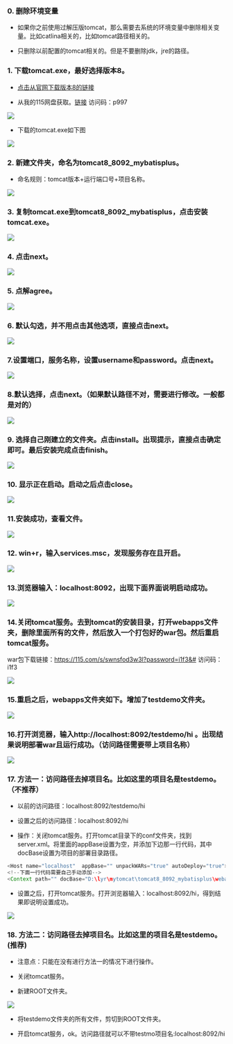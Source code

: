 ### 0. 删除环境变量

- 如果你之前使用过解压版tomcat，那么需要去系统的环境变量中删除相关变量。比如catlina相关的，比如tomcat路径相关的。

- 只删除以前配置的tomcat相关的。但是不要删除jdk，jre的路径。

### 1. 下载tomcat.exe，最好选择版本8。

- [点击从官网下载版本8的链接](https://tomcat.apache.org/download-80.cgi)

- 从我的115网盘获取。[链接](https://115.com/s/swnsfbu3w3l?password=p997&#) 访问码：p997

![](https://github.com/liangyurong/imageHouse/blob/master/tomcat/1.png)

- 下载的tomcat.exe如下图

![](https://github.com/liangyurong/imageHouse/blob/master/tomcat/2.png)

### 2. 新建文件夹，命名为tomcat8_8092_mybatisplus。

- 命名规则：tomcat版本+运行端口号+项目名称。

![](https://github.com/liangyurong/imageHouse/blob/master/tomcat/3.png)

### 3. 复制tomcat.exe到tomcat8_8092_mybatisplus，点击安装tomcat.exe。

![](https://github.com/liangyurong/imageHouse/blob/master/tomcat/4.png)

### 4. 点击next。

![](https://github.com/liangyurong/imageHouse/blob/master/tomcat/5.png)

### 5. 点解agree。

![](https://github.com/liangyurong/imageHouse/blob/master/tomcat/6.png)

### 6. 默认勾选，并不用点击其他选项，直接点击next。

![](https://github.com/liangyurong/imageHouse/blob/master/tomcat/7.png)

### 7.设置端口，服务名称，设置username和password。点击next。

![](https://github.com/liangyurong/imageHouse/blob/master/tomcat/8.png)

### 8.默认选择，点击next。（如果默认路径不对，需要进行修改。一般都是对的）

![](https://github.com/liangyurong/imageHouse/blob/master/tomcat/9.png)

### 9. 选择自己刚建立的文件夹。点击install。出现提示，直接点击确定即可。最后安装完成点击finish。

![](https://github.com/liangyurong/imageHouse/blob/master/tomcat/10.png)

### 10. 显示正在启动。启动之后点击close。

![](https://github.com/liangyurong/imageHouse/blob/master/tomcat/11.png)

### 11.安装成功，查看文件。

![](https://github.com/liangyurong/imageHouse/blob/master/tomcat/12.png)

### 12. win+r，输入services.msc，发现服务存在且开启。

![](https://github.com/liangyurong/imageHouse/blob/master/tomcat/13.png)

### 13.浏览器输入：localhost:8092，出现下面界面说明启动成功。

![](https://github.com/liangyurong/imageHouse/blob/master/tomcat/14.png)

### 14.关闭tomcat服务。去到tomcat的安装目录，打开webapps文件夹，删除里面所有的文件，然后放入一个打包好的war包。然后重启tomcat服务。

war包下载链接：https://115.com/s/swnsfod3w3l?password=i1f3&#   访问码：i1f3

![](https://github.com/liangyurong/imageHouse/blob/master/tomcat/15.png)

### 15.重启之后，webapps文件夹如下。增加了testdemo文件夹。

![](https://github.com/liangyurong/imageHouse/blob/master/tomcat/16.png)

### 16.打开浏览器，输入http://localhost:8092/testdemo/hi 。出现结果说明部署war且运行成功。（访问路径需要带上项目名称）

![](https://github.com/liangyurong/imageHouse/blob/master/tomcat/17.png)

### 17.  方法一：访问路径去掉项目名。比如这里的项目名是testdemo。（不推荐）

- 以前的访问路径：localhost:8092/testdemo/hi

- 设置之后的访问路径：localhost:8092/hi

- 操作：关闭tomcat服务。打开tomcat目录下的conf文件夹，找到server.xml。将里面的appBase设置为空，并添加下边那一行代码，其中docBase设置为项目的部署目录路径。

```java
<Host name="localhost"  appBase="" unpackWARs="true" autoDeploy="true">
<!--下面一行代码需要自己手动添加-->
<Context path="" docBase="D:\lyr\mytomcat\tomcat8_8092_mybatisplus\webapps\testdemo" debug="0" reloadable="true" crossContext="true"/>
```
- 设置之后，打开tomcat服务。打开浏览器输入：localhost:8092/hi，得到结果即说明设置成功。

![](https://github.com/liangyurong/imageHouse/blob/master/tomcat/18.png)

### 18. 方法二：访问路径去掉项目名。比如这里的项目名是testdemo。 (推荐)

- 注意点：只能在没有进行方法一的情况下进行操作。

- 关闭tomcat服务。

- 新建ROOT文件夹。

![](https://github.com/liangyurong/imageHouse/blob/master/tomcat/19.png)

- 将testdemo文件夹的所有文件，剪切到ROOT文件夹。

- 开启tomcat服务，ok。访问路径就可以不带testmo项目名:localhost:8092/hi
